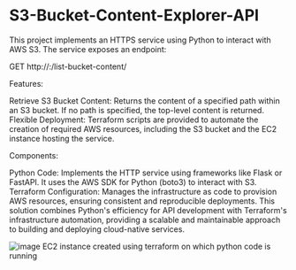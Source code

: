# S3-Bucket-Content-Explorer-API

This project implements an HTTPS service using Python to interact with AWS S3. The service exposes an endpoint:

GET http://<IP>:<PORT>/list-bucket-content/<path>

Features:


Retrieve S3 Bucket Content: Returns the content of a specified path within an S3 bucket. If no path is specified, the top-level content is returned.
Flexible Deployment: Terraform scripts are provided to automate the creation of required AWS resources, including the S3 bucket and the EC2 instance hosting the service.


Components:


Python Code: Implements the HTTP service using frameworks like Flask or FastAPI. It uses the AWS SDK for Python (boto3) to interact with S3.
Terraform Configuration: Manages the infrastructure as code to provision AWS resources, ensuring consistent and reproducible deployments.
This solution combines Python's efficiency for API development with Terraform's infrastructure automation, providing a scalable and maintainable approach to building and deploying cloud-native services.


![image](https://github.com/user-attachments/assets/c1f9eee6-2a8f-4ab7-b793-aab30f93c53f)
EC2 instance created using terraform on which python code is running

